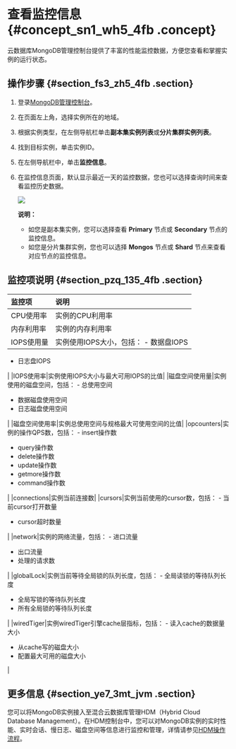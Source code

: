 # 查看监控信息 {#concept_sn1_wh5_4fb .concept}

云数据库MongoDB管理控制台提供了丰富的性能监控数据，方便您查看和掌握实例的运行状态。

## 操作步骤 {#section_fs3_zh5_4fb .section}

1.  登录[MongoDB管理控制台](https://mongodb.console.aliyun.com/)。
2.  在页面左上角，选择实例所在的地域。
3.  根据实例类型，在左侧导航栏单击**副本集实例列表**或**分片集群实例列表**。
4.  找到目标实例，单击实例ID。
5.  在左侧导航栏中，单击**监控信息**。
6.  在监控信息页面，默认显示最近一天的监控数据，您也可以选择查询时间来查看监控历史数据。

    ![](http://static-aliyun-doc.oss-cn-hangzhou.aliyuncs.com/assets/img/6734/155842566237327_zh-CN.png)

    **说明：** 

    -   如您是副本集实例，您可以选择查看 **Primary** 节点或 **Secondary** 节点的监控信息。
    -   如您是分片集群实例，您也可以选择 **Mongos** 节点或 **Shard** 节点来查看对应节点的监控信息。

## 监控项说明 {#section_pzq_135_4fb .section}

|监控项|说明|
|:--|:-|
|CPU使用率|实例的CPU利用率|
|内存利用率|实例的内存利用率|
|IOPS使用量|实例使用IOPS大小，包括： -   数据盘IOPS
-   日志盘IOPS

 |
|IOPS使用率|实例使用IOPS大小与最大可用IOPS的比值|
|磁盘空间使用量|实例使用的磁盘空间，包括： -   总使用空间
-   数据磁盘使用空间
-   日志磁盘使用空间

 |
|磁盘空间使用率|实例总使用空间与规格最大可使用空间的比值|
|opcounters|实例的操作QPS数，包括： -   insert操作数
-   query操作数
-   delete操作数
-   update操作数
-   getmore操作数
-   command操作数

 |
|connections|实例当前连接数|
|cursors|实例当前使用的cursor数，包括： -   当前cursor打开数量
-   cursor超时数量

 |
|network|实例的网络流量，包括： -   进口流量
-   出口流量
-   处理的请求数

 |
|globalLock|实例当前等待全局锁的队列长度，包括： -   全局读锁的等待队列长度
-   全局写锁的等待队列长度
-   所有全局锁的等待队列长度

 |
|wiredTiger|实例wiredTiger引擎cache层指标，包括： -   读入cache的数据量大小
-   从cache写的磁盘大小
-   配置最大可用的磁盘大小

 |

## 更多信息 {#section_ye7_3mt_jvm .section}

您可以将MongoDB实例接入至混合云数据库管理HDM（Hybrid Cloud Database Management）。在HDM控制台中，您可以对MongoDB实例的实时性能、实时会话、慢日志、磁盘空间等信息进行监控和管理，详情请参见[HDM操作流程](https://help.aliyun.com/document_detail/64900.html)。

